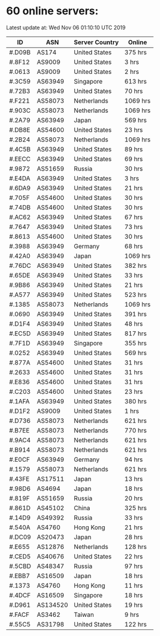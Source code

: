 # 60 online servers:

Latest update at: Wed Nov 06 01:10:10 UTC 2019

| ID | ASN | Server Country | Online |
| -- | --- | -------------- | ------ |
| #.D09B | AS174 | United States | 375 hrs |
| #.8F12 | AS9009 | United States | 3 hrs |
| #.0613 | AS9009 | United States | 2 hrs |
| #.3C59 | AS63949 | Singapore | 613 hrs |
| #.72B3 | AS63949 | United States | 70 hrs |
| #.F221 | AS58073 | Netherlands | 1069 hrs |
| #.903C | AS58073 | Netherlands | 1069 hrs |
| #.2A79 | AS63949 | Japan | 569 hrs |
| #.DB8E | AS54600 | United States | 23 hrs |
| #.2B24 | AS58073 | Netherlands | 1069 hrs |
| #.4C5B | AS63949 | United States | 89 hrs |
| #.EECC | AS63949 | United States | 69 hrs |
| #.9872 | AS51659 | Russia | 30 hrs |
| #.E4DA | AS63949 | United States | 3 hrs |
| #.6DA9 | AS63949 | United States | 21 hrs |
| #.705F | AS54600 | United States | 30 hrs |
| #.74DB | AS54600 | United States | 30 hrs |
| #.AC62 | AS63949 | United States | 67 hrs |
| #.7647 | AS63949 | United States | 73 hrs |
| #.8613 | AS54600 | United States | 30 hrs |
| #.3988 | AS63949 | Germany | 68 hrs |
| #.42A0 | AS63949 | Japan | 1069 hrs |
| #.76DC | AS63949 | United States | 382 hrs |
| #.65DE | AS63949 | United States | 33 hrs |
| #.9B86 | AS63949 | United States | 21 hrs |
| #.A577 | AS63949 | United States | 523 hrs |
| #.1385 | AS58073 | Netherlands | 1069 hrs |
| #.0690 | AS63949 | United States | 391 hrs |
| #.D1F4 | AS63949 | United States | 48 hrs |
| #.EC5D | AS63949 | United States | 817 hrs |
| #.7F1D | AS63949 | Singapore | 355 hrs |
| #.0252 | AS63949 | United States | 569 hrs |
| #.877A | AS54600 | United States | 31 hrs |
| #.2633 | AS54600 | United States | 31 hrs |
| #.E836 | AS54600 | United States | 31 hrs |
| #.C203 | AS54600 | United States | 23 hrs |
| #.1AFA | AS63949 | United States | 380 hrs |
| #.D1F2 | AS9009 | United States | 1 hrs |
| #.D736 | AS58073 | Netherlands | 621 hrs |
| #.B7EE | AS58073 | Netherlands | 770 hrs |
| #.9AC4 | AS58073 | Netherlands | 621 hrs |
| #.B914 | AS58073 | Netherlands | 621 hrs |
| #.E0CF | AS63949 | Germany | 94 hrs |
| #.1579 | AS58073 | Netherlands | 621 hrs |
| #.43FE | AS17511 | Japan | 13 hrs |
| #.98D6 | AS4694 | Japan | 18 hrs |
| #.819F | AS51659 | Russia | 20 hrs |
| #.861D | AS45102 | China | 325 hrs |
| #.14D9 | AS49392 | Russia | 33 hrs |
| #.540A | AS4760 | Hong Kong | 21 hrs |
| #.DC09 | AS20473 | Japan | 28 hrs |
| #.E655 | AS12876 | Netherlands | 128 hrs |
| #.CED5 | AS40676 | United States | 22 hrs |
| #.5CBD | AS48347 | Russia | 97 hrs |
| #.EBB7 | AS16509 | Japan | 18 hrs |
| #.1373 | AS4760 | Hong Kong | 11 hrs |
| #.4DCF | AS16509 | Singapore | 18 hrs |
| #.D961 | AS134520 | United States | 19 hrs |
| #.FACF | AS3462 | Taiwan | 9 hrs |
| #.55C5 | AS31798 | United States | 122 hrs |

